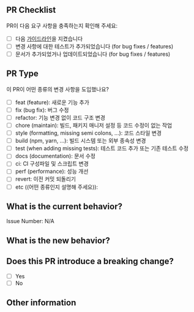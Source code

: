 <!-- PR의 제목은 [Label]: [Title] [Issue Number] 형식으로 작성해 주세요. 예시: feat: 채팅 기능 추가 #33 -->

## PR Checklist

PR이 다음 요구 사항을 충족하는지 확인해 주세요:

- [ ] 다음 [가이드라인](https://github.com/seungwonme/blog/blob/develop/.github/CONVENTIONS.md)을 지켰습니다
- [ ] 변경 사항에 대한 테스트가 추가되었습니다 (for bug fixes / features)
- [ ] 문서가 추가되었거나 업데이트되었습니다 (for bug fixes / features)

## PR Type

이 PR이 어떤 종류의 변경 사항을 도입했나요?

<!-- 해당하는 항목에 "x"를 사용하여 체크해 주세요. -->

- [ ] feat (feature): 새로운 기능 추가
- [ ] fix (bug fix): 버그 수정
- [ ] refactor: 기능 변경 없이 코드 구조 변경
- [ ] chore (maintain): 빌드, 패키지 매니저 설정 등 코드 수정이 없는 작업
- [ ] style (formatting, missing semi colons, …): 코드 스타일 변경
- [ ] build (npm, yarn, ...): 빌드 시스템 또는 외부 종속성 변경
- [ ] test (when adding missing tests): 테스트 코드 추가 또는 기존 테스트 수정
- [ ] docs (documentation): 문서 수정
- [ ] ci: CI 구성파일 및 스크립트 변경
- [ ] perf (performance): 성능 개선
- [ ] revert: 이전 커밋 되돌리기
- [ ] etc ((어떤 종류인지 설명해 주세요)):

## What is the current behavior?

<!-- 수정 중인 현재 동작을 설명하거나 관련된 이슈에 대한 링크를 추가해 주세요. -->

Issue Number: N/A

## What is the new behavior?

## Does this PR introduce a breaking change?

- [ ] Yes
- [ ] No

<!-- 이 PR에 호환성에 영향을 미치는 변경 사항이 포함된 경우, 기존 애플리케이션에 미치는 영향과 마이그레이션 경로를 아래에 설명해 주세요. -->

## Other information
